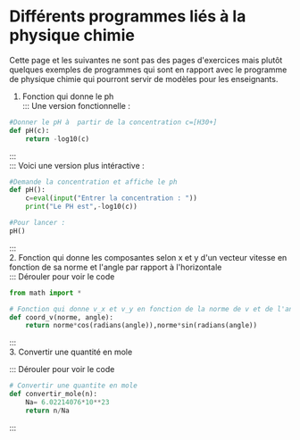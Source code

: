 # Différents programmes liés à la physique chimie

Cette page et les suivantes ne sont pas des pages d'exercices mais plutôt quelques exemples de programmes qui sont en rapport avec le programme de physique chimie qui pourront servir de modèles pour les enseignants.


1. Fonction qui donne le ph  
::: Une version fonctionnelle :
```python
#Donner le pH à  partir de la concentration c=[H30+]
def pH(c):
    return -log10(c)
```
:::  
::: Voici une version plus intéractive :
```python
#Demande la concentration et affiche le ph
def pH():
    c=eval(input("Entrer la concentration : "))
    print("Le PH est",-log10(c))

#Pour lancer :
pH()
```
:::  
2. Fonction qui donne les composantes selon x et y d'un vecteur vitesse en fonction de sa norme et l'angle par rapport à l'horizontale  
::: Dérouler pour voir le code
```python
from math import *

# Fonction qui donne v_x et v_y en fonction de la norme de v et de l'angle en degré par rapport à  l'horizontale
def coord_v(norme, angle):
    return norme*cos(radians(angle)),norme*sin(radians(angle))
```
:::  
3. Convertir une quantité en mole

::: Dérouler pour voir le code
```python
# Convertir une quantite en mole
def convertir_mole(n):
    Na= 6.02214076*10**23
    return n/Na
```
:::

